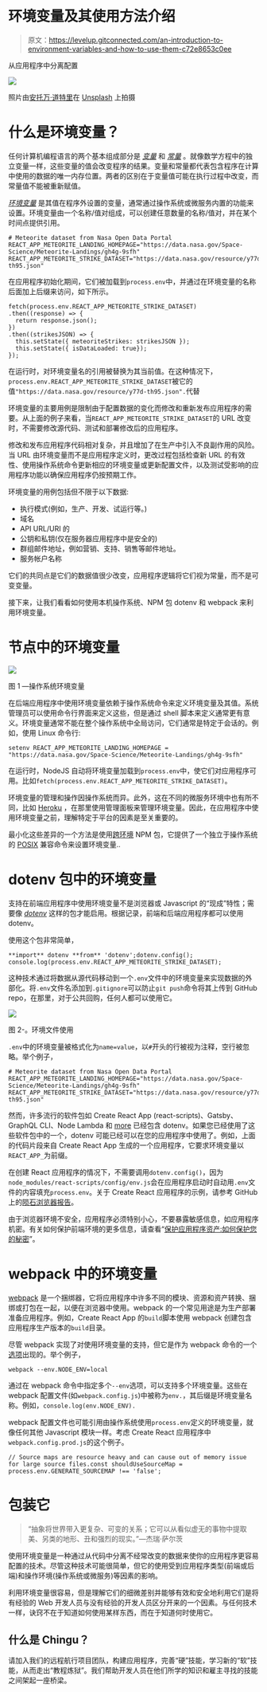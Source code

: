 # 环境变量及其使用方法介绍

> 原文：<https://levelup.gitconnected.com/an-introduction-to-environment-variables-and-how-to-use-them-c72e8653c0ee>

从应用程序中分离配置

![](img/a5f29164f3ee9992e54d9b79a90b0afe.png)

照片由[安托万·道特里](https://unsplash.com/photos/05A-kdOH6Hw?utm_source=unsplash&utm_medium=referral&utm_content=creditCopyText)在 [Unsplash](https://unsplash.com/search/photos/math?utm_source=unsplash&utm_medium=referral&utm_content=creditCopyText) 上拍摄

# 什么是环境变量？

任何计算机编程语言的两个基本组成部分是 [*变量*](https://en.wikipedia.org/wiki/Variable_(computer_science)) 和 [*常量*](https://en.wikipedia.org/wiki/Constant_(computer_programming)) 。就像数学方程中的独立变量一样，这些变量的值会改变程序的结果。变量和常量都代表包含程序在计算中使用的数据的唯一内存位置。两者的区别在于变量值可能在执行过程中改变，而常量值不能被重新赋值。

[*环境变量*](https://en.wikipedia.org/wiki/Environment_variable) 是其值在程序外设置的变量，通常通过操作系统或微服务内置的功能来设置。环境变量由一个名称/值对组成，可以创建任意数量的名称/值对，并在某个时间点提供引用。

```
# Meteorite dataset from Nasa Open Data Portal
REACT_APP_METEORITE_LANDING_HOMEPAGE="https://data.nasa.gov/Space-Science/Meteorite-Landings/gh4g-9sfh"
REACT_APP_METEORITE_STRIKE_DATASET="https://data.nasa.gov/resource/y77d-th95.json"
```

在应用程序初始化期间，它们被加载到`process.env`中，并通过在环境变量的名称后面加上后缀来访问，如下所示。

```
fetch(process.env.REACT_APP_METEORITE_STRIKE_DATASET)
.then((response) => {
  return response.json();
})
.then((strikesJSON) => {
  this.setState({ meteoriteStrikes: strikesJSON });
  this.setState({ isDataLoaded: true});
});
```

在运行时，对环境变量名的引用被替换为其当前值。在这种情况下，`process.env.REACT_APP_METEORITE_STRIKE_DATASET`被它的值`"https://data.nasa.gov/resource/y77d-th95.json".`代替

环境变量的主要用例是限制由于配置数据的变化而修改和重新发布应用程序的需要。从上面的例子来看，当`REACT_APP_METEORITE_STRIKE_DATASET`的 URL 改变时，不需要修改源代码、测试和部署修改后的应用程序。

修改和发布应用程序代码相对复杂，并且增加了在生产中引入不良副作用的风险。当 URL 由环境变量而不是应用程序定义时，更改过程包括检查新 URL 的有效性、使用操作系统命令更新相应的环境变量或更新配置文件，以及测试受影响的应用程序功能以确保应用程序仍按预期工作。

环境变量的用例包括但不限于以下数据:

*   执行模式(例如，生产、开发、试运行等。)
*   域名
*   API URL/URI 的
*   公钥和私钥(仅在服务器应用程序中是安全的)
*   群组邮件地址，例如营销、支持、销售等邮件地址。
*   服务帐户名称

它们的共同点是它们的数据值很少改变，应用程序逻辑将它们视为常量，而不是可变变量。

接下来，让我们看看如何使用本机操作系统、NPM 包 dotenv 和 webpack 来利用环境变量。

# 节点中的环境变量

![](img/c36e1ecf6f5cd8b91794ea4dff7a5287.png)

图 1 —操作系统环境变量

在后端应用程序中使用环境变量依赖于操作系统命令来定义环境变量及其值。系统管理员可以使用命令行界面来定义这些，但是通过 shell 脚本来定义通常更有意义。环境变量通常不能在整个操作系统中全局访问，它们通常是特定于会话的。例如，使用 Linux 命令行:

```
setenv REACT_APP_METEORITE_LANDING_HOMEPAGE = "https://data.nasa.gov/Space-Science/Meteorite-Landings/gh4g-9sfh"
```

在运行时，NodeJS 自动将环境变量加载到`process.env`中，使它们对应用程序可用。比如`fetch(process.env.REACT_APP_METEORITE_STRIKE_DATASET)`。

环境变量的管理和操作因操作系统而异。此外，这在不同的微服务环境中也有所不同，比如 [Heroku](https://www.heroku.com/) ，在那里使用管理面板来管理环境变量。因此，在应用程序中使用环境变量之前，理解特定于平台的因素是至关重要的。

最小化这些差异的一个方法是使用[跨环境](https://www.npmjs.com/package/cross-env) NPM 包，它提供了一个独立于操作系统的 [POSIX](https://en.wikipedia.org/wiki/POSIX) 兼容命令来设置环境变量..

# dotenv 包中的环境变量

支持在前端应用程序中使用环境变量不是浏览器或 Javascript 的“现成”特性；需要像 [*dotenv*](https://www.npmjs.com/package/dotenv) 这样的包才能启用。根据记录，前端和后端应用程序都可以使用 dotenv。

使用这个包非常简单，

```
**import** dotenv **from** 'dotenv';dotenv.config();
console.log(process.env.REACT_APP_METEORITE_STRIKE_DATASET);
```

这种技术通过将数据从源代码移动到一个`.env`文件中的环境变量来实现数据的外部化。将`.env`文件名添加到`.gitignore`可以防止`git push`命令将其上传到 GitHub repo，在那里，对于公共回购，任何人都可以使用它。

![](img/d285129bbfb04d6c9f53cf734ea13cb7.png)

图 2-。环境文件使用

`.env`中的环境变量被格式化为`name=value`，以`#`开头的行被视为注释，空行被忽略。举个例子，

```
# Meteorite dataset from Nasa Open Data Portal
REACT_APP_METEORITE_LANDING_HOMEPAGE="https://data.nasa.gov/Space-Science/Meteorite-Landings/gh4g-9sfh"
REACT_APP_METEORITE_STRIKE_DATASET="https://data.nasa.gov/resource/y77d-th95.json"
```

然而，许多流行的软件包如 Create React App (react-scripts)、Gatsby、GraphQL CLI、Node Lambda 和 [more](https://www.npmjs.com/browse/depended/dotenv) 已经包含 dotenv。如果您已经使用了这些软件包中的一个，dotenv 可能已经可以在您的应用程序中使用了。例如，上面的代码片段来自 Create React App 生成的一个应用程序，它要求环境变量以`REACT_APP_`为前缀。

在创建 React 应用程序的情况下，不需要调用`dotenv.config()`，因为`node_modules/react-scripts/config/env.js`会在应用程序启动时自动用`.env`文件的内容填充`process.env`。关于 Create React 应用程序的示例，请参考 GitHub 上的[陨石浏览器报告](https://github.com/jdmedlock/meteorite/tree/feature/07-create-issue)。

由于浏览器环境不安全，应用程序必须特别小心，不要暴露敏感信息，如应用程序机密。有关如何保护前端环境的更多信息，请查看“[保护应用程序资产:如何保护您的秘密](https://medium.com/chingu/protect-application-assets-how-to-secure-your-secrets-a4165550c5fb)”。

# webpack 中的环境变量

[webpack](https://webpack.js.org/) 是一个捆绑器，它将应用程序中许多不同的模块、资源和资产转换、捆绑或打包在一起，以便在浏览器中使用。webpack 的一个常见用途是为生产部署准备应用程序。例如，Create React App 的`build`脚本使用 webpack 创建包含应用程序生产版本的`build`目录。

尽管 webpack 实现了对使用环境变量的支持，但它是作为 webpack 命令的一个[选项](https://webpack.js.org/guides/environment-variables/)出现的。举个例子，

```
webpack --env.NODE_ENV=local
```

通过在 webpack 命令中指定多个`--env`选项，可以支持多个环境变量。这些在 webpack 配置文件(如`webpack.config.js`)中被称为`env.`，其后缀是环境变量名称。例如，`console.log(env.NODE_ENV).`

webpack 配置文件也可能引用由操作系统使用`process.env`定义的环境变量，就像任何其他 Javascript 模块一样。考虑 Create React 应用程序中`webpack.config.prod.js`的这个例子。

```
// Source maps are resource heavy and can cause out of memory issue for large source files.const shouldUseSourceMap = process.env.GENERATE_SOURCEMAP !== 'false';
```

# 包装它

> “抽象将世界带入更复杂、可变的关系；它可以从看似虚无的事物中提取美、另类的地形、丑和强烈的现实。”—杰瑞·萨尔茨

使用环境变量是一种通过从代码中分离不经常改变的数据来使你的应用程序更容易配置的技术。尽管这种技术可能很简单，但它的使用受到应用程序类型(前端或后端)和操作环境(操作系统或微服务)等因素的影响。

利用环境变量很容易，但是理解它们的细微差别并能够有效和安全地利用它们是将有经验的 Web 开发人员与没有经验的开发人员区分开来的一个因素。与任何技术一样，诀窍不在于知道如何使用某样东西，而在于知道何时使用它。

## 什么是 Chingu？

请加入我们的远程航行项目团队，构建应用程序，完善“硬”技能，学习新的“软”技能，从而走出“教程炼狱”。我们帮助开发人员在他们所学的知识和雇主寻找的技能之间架起一座桥梁。